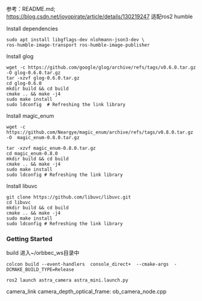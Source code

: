 参考：README.md; https://blog.csdn.net/joyopirate/article/details/130219247
适配ros2 humble

Install dependencies
```bashrc
sudo apt install libgflags-dev nlohmann-json3-dev \
ros-humble-image-transport ros-humble-image-publisher
```

Install glog
```bashrc
wget -c https://github.com/google/glog/archive/refs/tags/v0.6.0.tar.gz  -O glog-0.6.0.tar.gz
tar -xzvf glog-0.6.0.tar.gz
cd glog-0.6.0
mkdir build && cd build
cmake .. && make -j4
sudo make install
sudo ldconfig  # Refreshing the link library
```

Install magic_enum
```bashrc
wget -c https://github.com/Neargye/magic_enum/archive/refs/tags/v0.8.0.tar.gz -O  magic_enum-0.8.0.tar.gz

tar -xzvf magic_enum-0.8.0.tar.gz
cd magic_enum-0.8.0
mkdir build && cd build
cmake .. && make -j4
sudo make install
sudo ldconfig # Refreshing the link library
```

Install libuvc
```bashrc
git clone https://github.com/libuvc/libuvc.git
cd libuvc
mkdir build && cd build
cmake .. && make -j4
sudo make install
sudo ldconfig # Refreshing the link library
```

### Getting Started
build
进入~/orbbec_ws目录中
```
colcon build --event-handlers  console_direct+  --cmake-args  -DCMAKE_BUILD_TYPE=Release
```

```
ros2 launch astra_camera astra_mini.launch.py
```

camera_link camera_depth_optical_frame: ob_camera_node.cpp
